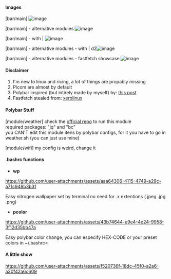 #### Images
[bar/main]
![image](https://github.com/user-attachments/assets/51d2c497-a7c8-450e-9aca-b044dd32a2c1)

[bar/main] - alternative modules
![image](https://github.com/user-attachments/assets/810a3aa2-db03-442c-a42a-8e8b12570c7a)

[bar/main] - with |
![image](https://github.com/user-attachments/assets/a478779f-be21-430b-8a10-7b7ac863a458)

[bar/main] - alternative modules - with |
d2![image](https://github.com/user-attachments/assets/77e568fa-5c34-4bda-ba79-6048828fe9fa)

[bar/main] - alternative modules - fastfetch showcase
![image](https://github.com/user-attachments/assets/9a31d038-b72f-4e56-8030-1c68c232be72)

#### Disclaimer
1. I'm new to linux and ricing, a lot of things are propably missing
2. Picom are almost by default
3. Polybar inspired (but intirely made by myself) by: [this post](https://www.reddit.com/r/unixporn/comments/10dyw2l/awesomewm_i_3_awesome/)
4. Fastfetch stealed from: [xerolinux](https://github.com/xerolinux/xero-layan-git/tree/main)

#### Polybar Stuff
[module/weather]
check the [official repo](https://github.com/GuidoFe/weather-polybar-plugin/tree/main) to run this module <br/>
required packages: "jq" and "bc" <br/>
you CAN'T edit this module itens by polybar configs, for it you have to go in weather.sh (you can just use mine) <br/>

[module/wifi]
my config is weird, change it <br/>

#### .bashrc functions
- **wp**

https://github.com/user-attachments/assets/aaa64306-4115-4749-a29c-a71c948b3b31

Easy nitrogen wallpaper set by terminal no need for .x extentions (.jpeg .jpg .png)
- **pcolor**

https://github.com/user-attachments/assets/43b74644-e9e4-4e24-9958-3f12d35bb47a

Easy polybar color change, you can especify HEX-CODE or your preset colors in ~/.bashrc<
#### A little show
https://github.com/user-attachments/assets/f520736f-18dc-45f0-a2a6-a30f42a6c609
